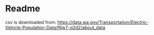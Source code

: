# Readme
csv is downloaded from: 
https://data.wa.gov/Transportation/Electric-Vehicle-Population-Data/f6w7-q2d2/about_data
